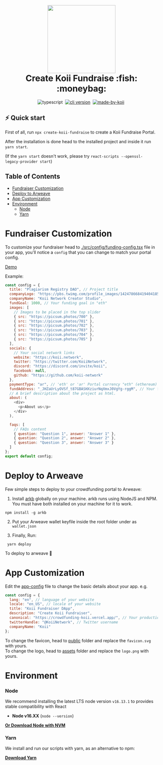 <!-- language-all: javascript -->

<h1 align="center">
  <img src="https://raw.githubusercontent.com/koii-network/koii.X/main/.github/images/koii_logo.svg" width="224px"/><br/>
  Create Koii Fundraise :fish: :moneybag:
</h1>
<p align="center">
  <img src="https://img.shields.io/badge/TypeScript-007ACC?style=flat&logo=typescript&logoColor=white" alt="typescript" />&nbsp;
   <a href="https://discord.gg/koii" target="_blank"><img src="https://img.shields.io/badge/Discord-7289DA?style=flat&logo=discord&logoColor=white" alt="cli version" /></a>&nbsp;
   <a href="http://koii.network/" target="_blank"> <img src="https://img.shields.io/badge/made%20by-koii-blue" alt="made-by-koii" /></a>&nbsp;
</p>

## ⚡️ Quick start

First of all, run `npx create-koii-fundraise` to create a Koii Fundraise Portal.

After the installation is done head to the installed project and inside it run `yarn start`.

(If the `yarn start` doesn't work, please try `react-scripts --openssl-legacy-provider start`)

## Table of Contents

- [Fundraiser Customization](#fundraiser-customization)
- [Deploy to Arweave](#deploy-to-arweave)
- [App Customization](#app-customization)
- [Environment](#environment)
  - [Node](#node)
  - [Yarn](#yarn)

# Fundraiser Customization

To customize your fundraiser head to [./src/config/funding-config.tsx](./src/config/funding-config.tsx) file in your app, you'll notice a `config` that you can change to match your portal config.

[Demo](https://crowdfunding-koii.vercel.app/)

Example:

```javascript
const config = {
  title: "Plagiarism Registry DAO", // Project title
  companyLogo: "https://pbs.twimg.com/profile_images/1424786684194041859/lkDa9l1U_400x400.png", // Logo to appear in the navbar.
  companyName: "Koii Network Creator Studio",
  fundGoal: 1000, // Your funding goal in "eth"
  images: [
    // Images to be placed in the top slider
    { src: "https://picsum.photos/700" },
    { src: "https://picsum.photos/701" },
    { src: "https://picsum.photos/702" },
    { src: "https://picsum.photos/703" },
    { src: "https://picsum.photos/704" },
    { src: "https://picsum.photos/705" }
  ],
  socials: {
    // Your social network links
    website: "https://koii.network",
    twitter: "https://twitter.com/KoiiNetwork",
    discord: "https://discord.com/invite/koii",
    facebook: null,
    github: "https://github.com/koii-network"
  },
  paymentType: "ar", // 'eth' or 'ar' Portal currency "eth" (ethereum) or "ar" (Arweave)
  fundAddress: "_JHZaUrLyOVSf_t87GBASHXziurNqXmxJ0VgYg-rggM", // Your funding address that people will deposit to. (Ethereum or Arweave address, depends on paymentType)
  // A brief description about the project as html.
  about: (
    <div>
      <p>About us</p>
    </div>
  ),

  faqs: [
    // FAQs content
    { question: "Question 1", answer: "Answer 1" },
    { question: "Question 2", answer: "Answer 2" },
    { question: "Question 3", answer: "Answer 3" }
  ]
};
export default config;
```

# Deploy to Arweave

Few simple steps to deploy to your crowdfunding portal to Arweave:
1. Install [arkb](https://github.com/textury/arkb) globally on your machine.
arkb runs using NodeJS and NPM. You must have both installed on your machine for it to work.
```
npm install -g arkb
```
2. Put your Arweave wallet keyfile inside the root folder under as `wallet.json`

3. Finally, Run:
```
 yarn deploy
```
To deploy to arweave :tada:

# App Customization

Edit the [app-config](./src/config/app-config.ts) file to change the basic details about your app. e.g.

```javascript
const config = {
  lang: "en", // language of your website
  locale: "en_US", // locale of your website
  title: "Koii Fundraiser DApp",
  description: "Create Koii Fundraiser",
  canonical: "https://crowdfunding-koii.vercel.app/", // Your production website link
  twitterHandle: "@KoiiNetwork", // Twitter username
  companyName: "Koii"
};
```

To change the favicon, head to [public](./public) folder and replace the `favicon.svg` with yours.\
To change the logo, head to [assets](./src/assets) folder and replace the `logo.png` with yours.

# Environment

### Node

We recommend installing the latest LTS node version `v16.13.1` to provides stable compatibility with React

- **Node v16.XX** (`node --version`)

**[Or Download Node with NVM](https://github.com/nvm-sh/nvm#usage)**

### Yarn

We install and run our scripts with yarn, as an alternative to npm:

**[Download Yarn](https://yarnpkg.com/lang/en/docs/install/)**
